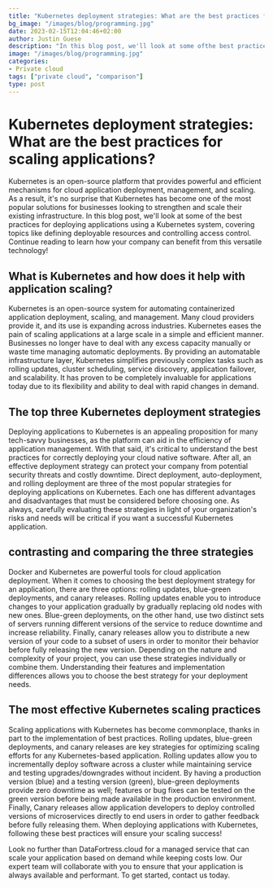 ```yaml
---
title: "Kubernetes deployment strategies: What are the best practices for scaling applications?"
bg_image: "/images/blog/programming.jpg"
date: 2023-02-15T12:04:46+02:00
author: Justin Guese
description: "In this blog post, we'll look at some ofthe best practices when it comes to deploying applications using a Kubernetes system, examining strategies from defining deployable resources to controlling access control."
image: "/images/blog/programming.jpg"
categories:
- Private cloud
tags: ["private cloud", "comparison"]
type: post
---
```


# Kubernetes deployment strategies: What are the best practices for scaling applications?

Kubernetes is an open-source platform that provides powerful and efficient mechanisms for cloud application deployment, management, and scaling. As a result, it's no surprise that Kubernetes has become one of the most popular solutions for businesses looking to strengthen and scale their existing infrastructure. In this blog post, we'll look at some of the best practices for deploying applications using a Kubernetes system, covering topics like defining deployable resources and controlling access control. Continue reading to learn how your company can benefit from this versatile technology!

## What is Kubernetes and how does it help with application scaling?

Kubernetes is an open-source system for automating containerized application deployment, scaling, and management. Many cloud providers provide it, and its use is expanding across industries. Kubernetes eases the pain of scaling applications at a large scale in a simple and efficient manner. Businesses no longer have to deal with any excess capacity manually or waste time managing automatic deployments. By providing an automatable infrastructure layer, Kubernetes simplifies previously complex tasks such as rolling updates, cluster scheduling, service discovery, application failover, and scalability. It has proven to be completely invaluable for applications today due to its flexibility and ability to deal with rapid changes in demand.

## The top three Kubernetes deployment strategies

Deploying applications to Kubernetes is an appealing proposition for many tech-savvy businesses, as the platform can aid in the efficiency of application management. With that said, it's critical to understand the best practices for correctly deploying your cloud native software. After all, an effective deployment strategy can protect your company from potential security threats and costly downtime. Direct deployment, auto-deployment, and rolling deployment are three of the most popular strategies for deploying applications on Kubernetes. Each one has different advantages and disadvantages that must be considered before choosing one. As always, carefully evaluating these strategies in light of your organization's risks and needs will be critical if you want a successful Kubernetes application.

## contrasting and comparing the three strategies

Docker and Kubernetes are powerful tools for cloud application deployment. When it comes to choosing the best deployment strategy for an application, there are three options: rolling updates, blue-green deployments, and canary releases. Rolling updates enable you to introduce changes to your application gradually by gradually replacing old nodes with new ones. Blue-green deployments, on the other hand, use two distinct sets of servers running different versions of the service to reduce downtime and increase reliability. Finally, canary releases allow you to distribute a new version of your code to a subset of users in order to monitor their behavior before fully releasing the new version. Depending on the nature and complexity of your project, you can use these strategies individually or combine them. Understanding their features and implementation differences allows you to choose the best strategy for your deployment needs.

## The most effective Kubernetes scaling practices

Scaling applications with Kubernetes has become commonplace, thanks in part to the implementation of best practices. Rolling updates, blue-green deployments, and canary releases are key strategies for optimizing scaling efforts for any Kubernetes-based application. Rolling updates allow you to incrementally deploy software across a cluster while maintaining service and testing upgrades/downgrades without incident. By having a production version (blue) and a testing version (green), blue-green deployments provide zero downtime as well; features or bug fixes can be tested on the green version before being made available in the production environment. Finally, Canary releases allow application developers to deploy controlled versions of microservices directly to end users in order to gather feedback before fully releasing them. When deploying applications with Kubernetes, following these best practices will ensure your scaling success!

Look no further than DataFortress.cloud for a managed service that can scale your application based on demand while keeping costs low. Our expert team will collaborate with you to ensure that your application is always available and performant. To get started, contact us today.

